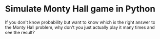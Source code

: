 # Simulate Monty Hall game in Python
If you don't know probability but want to know which is the right answer to the Monty Hall problem, 
why don't you just actually play it many times and see the result?

